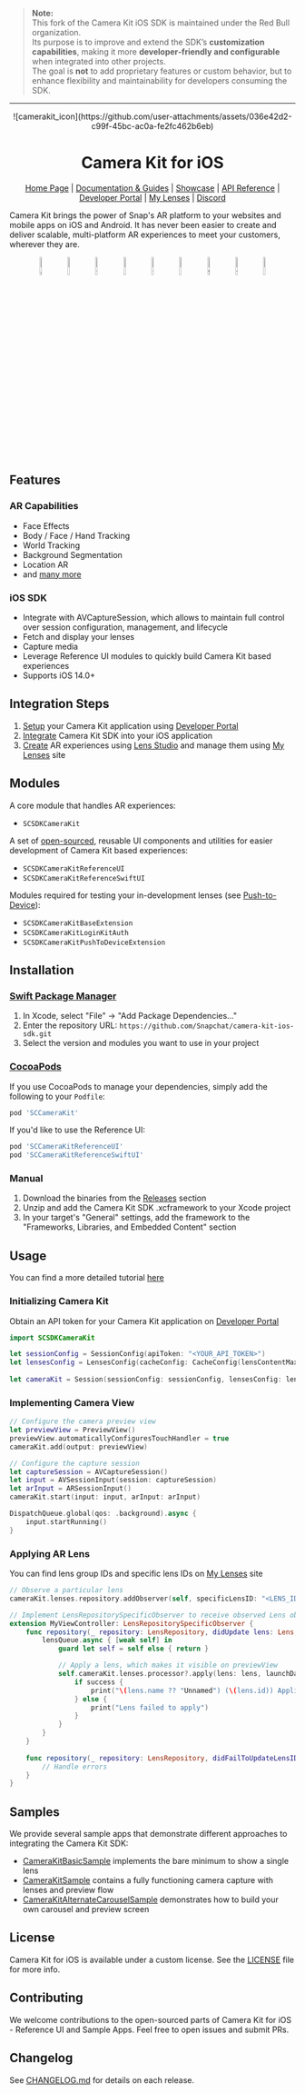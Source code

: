 > **Note:**  
> This fork of the Camera Kit iOS SDK is maintained under the Red Bull organization.  
> Its purpose is to improve and extend the SDK’s **customization capabilities**, making it more **developer‑friendly and configurable** when integrated into other projects.  
> The goal is **not** to add proprietary features or custom behavior, but to enhance flexibility and maintainability for developers consuming the SDK.

---

<div align="center"> 
![camerakit_icon](https://github.com/user-attachments/assets/036e42d2-c99f-45bc-ac0a-fe2fc462b6eb)

# Camera Kit for iOS

[Home Page](https://developers.snap.com/camera-kit/home) | [Documentation & Guides](https://developers.snap.com/camera-kit/getting-started/what-is-camera-kit) | [Showcase](https://ar.snap.com/camera-kit) | [API Reference](https://kit.snapchat.com/reference/CameraKit/ios/1.43.0/index.html) | [Developer Portal](https://kit.snapchat.com/manage/) | [My Lenses](https://my-lenses.snapchat.com/) | [Discord](https://discord.gg/snapar)
</div>

Camera Kit brings the power of Snap's AR platform to your websites and mobile apps on iOS and Android. It has never been easier to create and deliver scalable, multi-platform AR experiences to meet your customers, wherever they are.

<p align="center">
 <img src="https://github.com/user-attachments/assets/4a6174c1-c6fd-47ff-826e-f48afc067331" width="9%" alt="distort" />
 <img src="https://github.com/user-attachments/assets/b894649a-b80c-4ce3-ac5f-0ead9b6327c6" width="9%" alt="hair_simulation" />
 <img src="https://github.com/user-attachments/assets/afd19a3c-b625-4801-ae40-19588cc597e0" width="9%" alt="try_on" />
 <img src="https://github.com/user-attachments/assets/350fdcec-4f6c-456b-849f-a40f1f0dd1b5" width="9%" alt="3d_hand_tracking" />
 <img src="https://github.com/user-attachments/assets/13384317-9a65-4e30-91ef-7679e5b21ec3" width="9%" alt="wrist_wear_try_on" />
 <img src="https://github.com/user-attachments/assets/24d14f33-c121-43ed-9ff7-5ee0f98bcfb7" width="9%" alt="eye_wear_try_on" />
 <img src="https://github.com/user-attachments/assets/02dc6eb7-6b7b-43e4-8607-4dcce4b93bbd" width="9%" alt="true_size_object" />
 <img src="https://github.com/user-attachments/assets/2fe8618c-d9bc-462b-a85e-34fac7c22421" width="9%" alt="vfx" />
 <img src="https://github.com/user-attachments/assets/3988cc25-e058-490a-aa13-8ecca7f1116b" width="9%" alt="landmarkers" />
</p>

## Features

### AR Capabilities
- Face Effects
- Body / Face / Hand Tracking
- World Tracking
- Background Segmentation
- Location AR
- and [many more](https://developers.snap.com/camera-kit/ar-content/ar-overview) 

### iOS SDK
- Integrate with AVCaptureSession, which allows to maintain full control over session configuration, management, and lifecycle
- Fetch and display your lenses
- Capture media
- Leverage Reference UI modules to quickly build Camera Kit based experiences
- Supports iOS 14.0+

## Integration Steps
1. [Setup](https://developers.snap.com/camera-kit/getting-started/setting-up-accounts) your Camera Kit application using [Developer Portal](https://kit.snapchat.com/manage)
2. [Integrate](https://developers.snap.com/camera-kit/integrate-sdk/mobile/ios) Camera Kit SDK into your iOS application
3. [Create](https://developers.snap.com/camera-kit/ar-content/build-lenses) AR experiences using [Lens Studio](https://ar.snap.com/lens-studio) and manage them using [My Lenses](https://my-lenses.snapchat.com/) site

## Modules

A core module that handles AR experiences:
- `SCSDKCameraKit`

A set of [open-sourced](./Sources), reusable UI components and utilities for easier development of Camera Kit based experiences:
- `SCSDKCameraKitReferenceUI`
- `SCSDKCameraKitReferenceSwiftUI`

Modules required for testing your in-development lenses (see [Push-to-Device](https://developers.snap.com/camera-kit/guides/mobile-customization/in-app-lens-testing)):
- `SCSDKCameraKitBaseExtension`
- `SCSDKCameraKitLoginKitAuth`
- `SCSDKCameraKitPushToDeviceExtension`

## Installation
### [Swift Package Manager](https://github.com/apple/swift-package-manager)
1. In Xcode, select "File" → "Add Package Dependencies…"
2. Enter the repository URL: `https://github.com/Snapchat/camera-kit-ios-sdk.git`
3. Select the version and modules you want to use in your project

### [CocoaPods](https://cocoapods.org/)
If you use CocoaPods to manage your dependencies, simply add the following to your `Podfile`:
```ruby
pod 'SCCameraKit'
```

If you'd like to use the Reference UI:

```ruby
pod 'SCCameraKitReferenceUI'
pod 'SCCameraKitReferenceSwiftUI'
```

### Manual
1. Download the binaries from the [Releases](https://github.com/Snapchat/camera-kit-ios-sdk/releases) section
2. Unzip and add the Camera Kit SDK .xcframework to your Xcode project
3. In your target's "General" settings, add the framework to the "Frameworks, Libraries, and Embedded Content" section

## Usage
You can find a more detailed tutorial [here](https://developers.snap.com/camera-kit/guides/tutorials/mobile-tutorials/building-your-first-ios-camera-kit-app)

### Initializing Camera Kit
Obtain an API token for your Camera Kit application on [Developer Portal](https://kit.snapchat.com/manage)

```swift
import SCSDKCameraKit

let sessionConfig = SessionConfig(apiToken: "<YOUR_API_TOKEN>")
let lensesConfig = LensesConfig(cacheConfig: CacheConfig(lensContentMaxSize: 150*1024*1024))
        
let cameraKit = Session(sessionConfig: sessionConfig, lensesConfig: lensesConfig, errorHandler: self)
```

### Implementing Camera View
```swift
// Configure the camera preview view
let previewView = PreviewView()
previewView.automaticallyConfiguresTouchHandler = true
cameraKit.add(output: previewView)

// Configure the capture session
let captureSession = AVCaptureSession()
let input = AVSessionInput(session: captureSession)
let arInput = ARSessionInput()        
cameraKit.start(input: input, arInput: arInput)

DispatchQueue.global(qos: .background).async {
    input.startRunning()
}
```

### Applying AR Lens
You can find lens group IDs and specific lens IDs on [My Lenses](https://my-lenses.snapchat.com/) site
```swift
// Observe a particular lens
cameraKit.lenses.repository.addObserver(self, specificLensID: "<LENS_ID>", inGroupID: "<LENS_GROUP_ID>")

// Implement LensRepositorySpecificObserver to receive observed Lens object
extension MyViewController: LensRepositorySpecificObserver {
    func repository(_ repository: LensRepository, didUpdate lens: Lens, forGroupID groupID: String) {
        lensQueue.async { [weak self] in
            guard let self = self else { return }

            // Apply a lens, which makes it visible on previewView
            self.cameraKit.lenses.processor?.apply(lens: lens, launchData: nil) { success in
                if success {
                    print("\(lens.name ?? "Unnamed") (\(lens.id)) Applied")
                } else {
                    print("Lens failed to apply")
                }
            }
        }
    }
    
    func repository(_ repository: LensRepository, didFailToUpdateLensID lensID: String, forGroupID groupID: String, error: Error?) {
        // Handle errors
    }
}
```

## Samples
We provide several sample apps that demonstrate different approaches to integrating the Camera Kit SDK:
- [CameraKitBasicSample](./Samples/CameraKitBasicSample) implements the bare minimum to show a single lens
- [CameraKitSample](./Samples/CameraKitSample) contains a fully functioning camera capture with lenses and preview flow
- [CameraKitAlternateCarouselSample](./Samples/CameraKitAlternateCarouselSample) demonstrates how to build your own carousel and preview screen

## License
Camera Kit for iOS is available under a custom license. See the [LICENSE](./LICENSE) file for more info.

## Contributing
We welcome contributions to the open-sourced parts of Camera Kit for iOS - Reference UI and Sample Apps. Feel free to open issues and submit PRs.

## Changelog
See [CHANGELOG.md](CHANGELOG.md) for details on each release.
